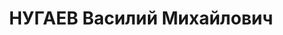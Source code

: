 ---
title: НУГАЕВ Василий Михайлович
description: 'Род. 1910, с. Крылово, Осинский р-н, Пермская обл., русский, обр.: н/среднее,
  7 кл., род занятий: священник, красноармеец 11 воен стройбата. Арест.:09.09.1937,
  обв.:терр., шп., АСД. Приговор: 28.12.1937 - ВМН, конфискация имущества. Реабилитация:
  Прокуратура Пермской области, 03.06.1992'
---